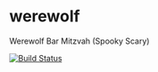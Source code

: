 # werewolf
Werewolf Bar Mitzvah (Spooky Scary)

[![Build Status](https://travis-ci.org/Steel-Pika/werewolf.svg?branch=master)](https://travis-ci.org/Steel-Pika/werewolf)
